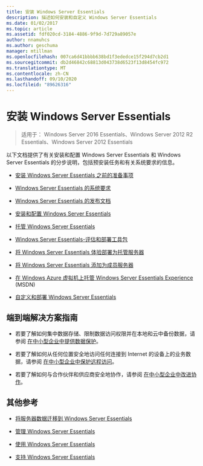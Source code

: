 ```yaml
---
title: 安装 Windows Server Essentials
description: 描述如何安装和自定义 Windows Server Essentials
ms.date: 01/02/2017
ms.topic: article
ms.assetid: fdf020cd-3184-4886-9f9d-7d729a89057e
author: nnamuhcs
ms.author: geschuma
manager: mtillman
ms.openlocfilehash: 007ca6d41bbbb638bd1f3ededce15f294d7cb2d1
ms.sourcegitcommit: db2d46842c68813d043738d6523f13d8454fc972
ms.translationtype: MT
ms.contentlocale: zh-CN
ms.lasthandoff: 09/10/2020
ms.locfileid: "89626316"
---
```

# <a name="install-windows-server-essentials"></a>安装 Windows Server Essentials

>适用于： Windows Server 2016 Essentials、Windows Server 2012 R2 Essentials、Windows Server 2012 Essentials

以下文档提供了有关安装和配置 Windows Server Essentials 和 Windows Server Essentials 的分步说明，包括预安装任务和有关系统要求的信息。

-   [安装 Windows Server Essentials 之前的准备事项](Before-You-Install-Windows-Server-Essentials.md)

-   [Windows Server Essentials 的系统要求](../get-started/system-requirements.md)

-   [Windows Server Essentials 的发布文档](../get-started/release-notes.md)

-   [安装和配置 Windows Server Essentials](Install-and-Configure-Windows-Server-Essentials.md)

-   [托管 Windows Server Essentials](Hosted-Windows-Server-Essentials.md)

-   [Windows Server Essentials-评估和部署工具包](Assessment-and-Deployment-Kit-for-Windows-Server-Essentials.md)

-   [将 Windows Server Essentials 体验部署为托管服务器](Deploy-Windows-Server-Essentials-Experience-as-a-Hosted-Server.md)

-   [将 Windows Server Essentials 添加为成员服务器](Add-Windows-Server-Essentials-as-a-Member-Server.md)

-   [在 Windows Azure 虚拟机上托管 Windows Server Essentials Experience](/previous-versions/azure/dn520828(v=azure.100)) (MSDN)

-   [自定义和部署 Windows Server Essentials](Customize-and-Deploy-Windows-Server-Essentials.md)


## <a name="end-to-end-solution-guides"></a>端到端解决方案指南

-    若要了解如何集中数据存储、限制数据访问权限并在本地和云中备份数据，请参阅 [在中小型企业中提供数据保护](/previous-versions/orphan-topics/ws.11/dn582043(v=ws.11))。

-    若要了解如何从任何位置安全地访问任何连接到 Internet 的设备上的业务数据，请参阅 [在中小型企业中保护远程访问](/previous-versions/windows/it-pro/solutions-guidance/dn629457(v=ws.11))。

-    若要了解如何与合作伙伴和供应商安全地协作，请参阅 [在中小型企业中改进协作](/previous-versions/windows/it-pro/solutions-guidance/dn747893(v=ws.11))。

## <a name="additional-references"></a>其他参考


-   [将服务器数据迁移到 Windows Server Essentials](../migrate/Migrate-Server-Data-to-Windows-Server-Essentials.md)

-   [管理 Windows Server Essentials](../manage/Manage-Windows-Server-Essentials.md)

-   [使用 Windows Server Essentials](../use/Use-Windows-Server-Essentials.md)

-   [支持 Windows Server Essentials](../support/Support-Windows-Server-Essentials.md)